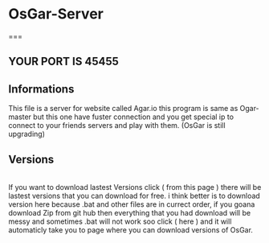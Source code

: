 # OsGar-Server
===
<h2>YOUR PORT IS 45455</h2>

<h2>Informations</h2>
This file is a server for website called Agar.io
this program is same as Ogar-master
but this one have fuster connection and 
you get special ip to connect to your friends servers
and play with them. (OsGar is still upgrading)
<br>
<h2>Versions</h2><br>
If you want to download lastest Versions click ( from this page ) there will be lastest versions that you can download for free. i think better is to download version here because .bat and other files are in currect order, if you goana download Zip from git hub then everything that you had download will be messy and sometimes .bat will not work soo click ( here ) and it will automaticly take you to page where you can download versions of OsGar.
